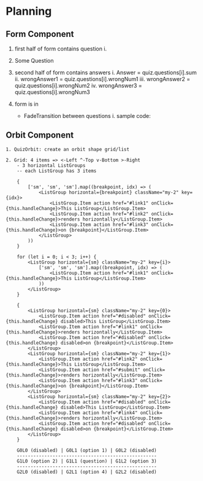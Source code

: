 # Planning

## Form Component 

1. first half of form contains question
    i. <li>Some Question</li>

2. second half of form contains answers
    i. Answer = quiz.questions[i].sum
    ii. wrongAnswer1 = quiz.questions[i].wrongNum1
    iii. wrongAnswer2 = quiz.questions[i].wrongNum2
    iv. wrongAnswer3 = quiz.questions[i].wrongNum3

3. form is in <ul>

4. FadeTransition between questions
    i. sample code:
        <!-- import FadeTransition from "../src/transitions/fadeTransition";
        ...
        {/*Applying to Login Box*/}
        <FadeTransition isOpen={this.state.isLoginOpen} duration={500}>
        <div className="box-container">
            <LoginBox />
        </div>
        </FadeTransition>
        {/*Applying to Register Box*/}
        <FadeTransition isOpen={this.state.isRegisterOpen} duration={500}>
        <div className="box-container">
            <RegisterBox />
        </div>
        </FadeTransition>
        ... -->

## Orbit Component

    1. QuizOrbit: create an orbit shape grid/list

    2. Grid: 4 items => <-Left ^-Top v-Bottom >-Right
        - 3 horizontal ListGroups
        -- each ListGroup has 3 items

        {
            ['sm', 'sm', 'sm'].map((breakpoint, idx) => (
                <ListGroup horizontal={breakpoint} className="my-2" key={idx}>
                    <ListGroup.Item action href="#link1" onClick={this.handleChange}>This ListGroup</ListGroup.Item>
                    <ListGroup.Item action href="#link2" onClick={this.handleChange}>renders horizontally</ListGroup.Item>
                    <ListGroup.Item action href="#link3" onClick={this.handleChange}>on {breakpoint}</ListGroup.Item>
                </ListGroup>
            ))
        }

        for (let i = 0; i < 3; i++) {
            <ListGroup horizontal={sm} className="my-2" key={i}>
                ['sm', 'sm', 'sm'].map((breakpoint, idx) => (
                    <ListGroup.Item action href="#link1" onClick={this.handleChange}>This ListGroup</ListGroup.Item>
                ))
            </ListGroup>
        }

        {
            <ListGroup horizontal={sm} className="my-2" key={0}>
                <ListGroup.Item action href="#disabled" onClick={this.handleChange} disabled>This ListGroup</ListGroup.Item>
                <ListGroup.Item action href="#link1" onClick={this.handleChange}>renders horizontally</ListGroup.Item>
                <ListGroup.Item action href="#disabled" onClick={this.handleChange} disabled>on {breakpoint}</ListGroup.Item>
            </ListGroup>
            <ListGroup horizontal={sm} className="my-2" key={1}>
                <ListGroup.Item action href="#link2" onClick={this.handleChange}>This ListGroup</ListGroup.Item>
                <ListGroup.Item action href="#submit" onClick={this.handleChange}>renders horizontally</ListGroup.Item>
                <ListGroup.Item action href="#link3" onClick={this.handleChange}>on {breakpoint}</ListGroup.Item>
            </ListGroup>
            <ListGroup horizontal={sm} className="my-2" key={2}>
                <ListGroup.Item action href="#disabled" onClick={this.handleChange} disabled>This ListGroup</ListGroup.Item>
                <ListGroup.Item action href="#link4" onClick={this.handleChange}>renders horizontally</ListGroup.Item>
                <ListGroup.Item action href="#disabled" onClick={this.handleChange} disabled>on {breakpoint}</ListGroup.Item>
            </ListGroup>
        }

        G0L0 (disabled) | G0L1 (option 1) | G0L2 (disabled) 
        ---------------------------------------------------
        G1L0 (option 2) | G1L1 (question) | G1L2 (option 3)
        --------------------------------------------------- 
        G2L0 (disabled) | G2L1 (option 4) | G2L2 (disabled) 